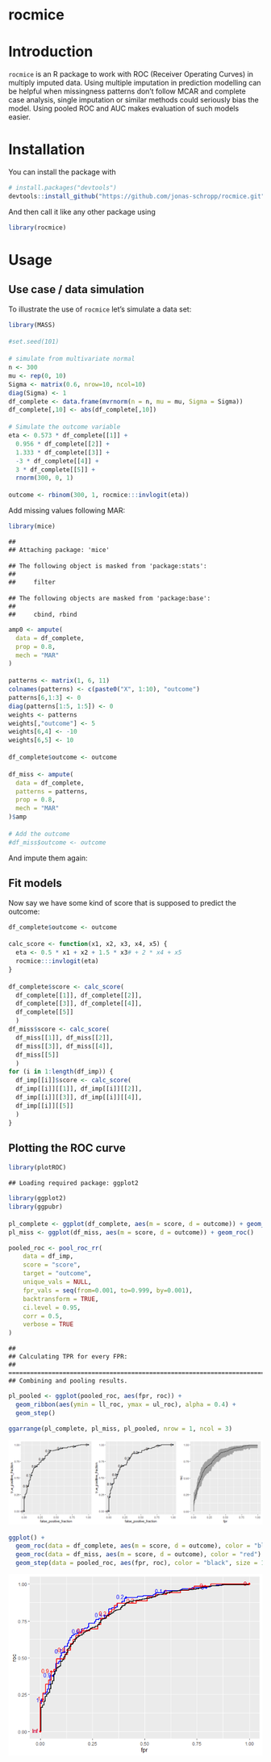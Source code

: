 rocmice
================

# Introduction

`rocmice` is an R package to work with ROC (Receiver Operating Curves)
in multiply imputed data. Using multiple imputation in prediction
modelling can be helpful when missingness patterns don’t follow MCAR and
complete case analysis, single imputation or similar methods could
seriously bias the model. Using pooled ROC and AUC makes evaluation of
such models easier.

# Installation

You can install the package with

``` r
# install.packages("devtools")
devtools::install_github("https://github.com/jonas-schropp/rocmice.git")
```

And then call it like any other package using

``` r
library(rocmice)
```

# Usage

## Use case / data simulation

To illustrate the use of `rocmice` let’s simulate a data set:

``` r
library(MASS)

#set.seed(101)

# simulate from multivariate normal
n <- 300
mu <- rep(0, 10)
Sigma <- matrix(0.6, nrow=10, ncol=10)
diag(Sigma) <- 1
df_complete <- data.frame(mvrnorm(n = n, mu = mu, Sigma = Sigma))
df_complete[,10] <- abs(df_complete[,10])

# Simulate the outcome variable
eta <- 0.573 * df_complete[[1]] + 
  0.956 * df_complete[[2]] + 
  1.333 * df_complete[[3]] + 
  -3 * df_complete[[4]] + 
  3 * df_complete[[5]] + 
  rnorm(300, 0, 1)

outcome <- rbinom(300, 1, rocmice:::invlogit(eta))
```

Add missing values following MAR:

``` r
library(mice)
```

    ## 
    ## Attaching package: 'mice'

    ## The following object is masked from 'package:stats':
    ## 
    ##     filter

    ## The following objects are masked from 'package:base':
    ## 
    ##     cbind, rbind

``` r
amp0 <- ampute(
  data = df_complete,
  prop = 0.8,
  mech = "MAR"
)

patterns <- matrix(1, 6, 11)
colnames(patterns) <- c(paste0("X", 1:10), "outcome")
patterns[6,1:3] <- 0
diag(patterns[1:5, 1:5]) <- 0
weights <- patterns
weights[,"outcome"] <- 5
weights[6,4] <- -10
weights[6,5] <- 10

df_complete$outcome <- outcome

df_miss <- ampute(
  data = df_complete,
  patterns = patterns,
  prop = 0.8,
  mech = "MAR"
)$amp

# Add the outcome
#df_miss$outcome <- outcome
```

And impute them again:

## Fit models

Now say we have some kind of score that is supposed to predict the
outcome:

``` r
df_complete$outcome <- outcome

calc_score <- function(x1, x2, x3, x4, x5) {
  eta <- 0.5 * x1 + x2 + 1.5 * x3# + 2 * x4 + x5
  rocmice:::invlogit(eta)
}

df_complete$score <- calc_score(
  df_complete[[1]], df_complete[[2]], 
  df_complete[[3]], df_complete[[4]], 
  df_complete[[5]]
  )
df_miss$score <- calc_score(
  df_miss[[1]], df_miss[[2]], 
  df_miss[[3]], df_miss[[4]], 
  df_miss[[5]]
  )
for (i in 1:length(df_imp)) {
  df_imp[[i]]$score <- calc_score(
  df_imp[[i]][[1]], df_imp[[i]][[2]], 
  df_imp[[i]][[3]], df_imp[[i]][[4]], 
  df_imp[[i]][[5]]
  )
}
```

## Plotting the ROC curve

``` r
library(plotROC)
```

    ## Loading required package: ggplot2

``` r
library(ggplot2)
library(ggpubr)

pl_complete <- ggplot(df_complete, aes(m = score, d = outcome)) + geom_roc()
pl_miss <- ggplot(df_miss, aes(m = score, d = outcome)) + geom_roc()
```

``` r
pooled_roc <- pool_roc_rr(
    data = df_imp,
    score = "score",
    target = "outcome",
    unique_vals = NULL,
    fpr_vals = seq(from=0.001, to=0.999, by=0.001),
    backtransform = TRUE,
    ci.level = 0.95,
    corr = 0.5,
    verbose = TRUE
)
```

    ## 
    ## Calculating TPR for every FPR: 
    ## ================================================================================
    ## Combining and pooling results.

``` r
pl_pooled <- ggplot(pooled_roc, aes(fpr, roc)) +
  geom_ribbon(aes(ymin = ll_roc, ymax = ul_roc), alpha = 0.4) +
  geom_step()
```

``` r
ggarrange(pl_complete, pl_miss, pl_pooled, nrow = 1, ncol = 3)
```

![](Readme_files/figure-gfm/unnamed-chunk-9-1.png)<!-- -->

``` r
ggplot() + 
  geom_roc(data = df_complete, aes(m = score, d = outcome), color = "blue") +
  geom_roc(data = df_miss, aes(m = score, d = outcome), color = "red") +
  geom_step(data = pooled_roc, aes(fpr, roc), color = "black", size = 1)
```

![](Readme_files/figure-gfm/unnamed-chunk-10-1.png)<!-- -->
